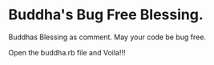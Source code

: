 # Buddha's Bug Free Blessing.
Buddhas Blessing as comment. May your code be bug free.

Open the buddha.rb file and Voila!!!
